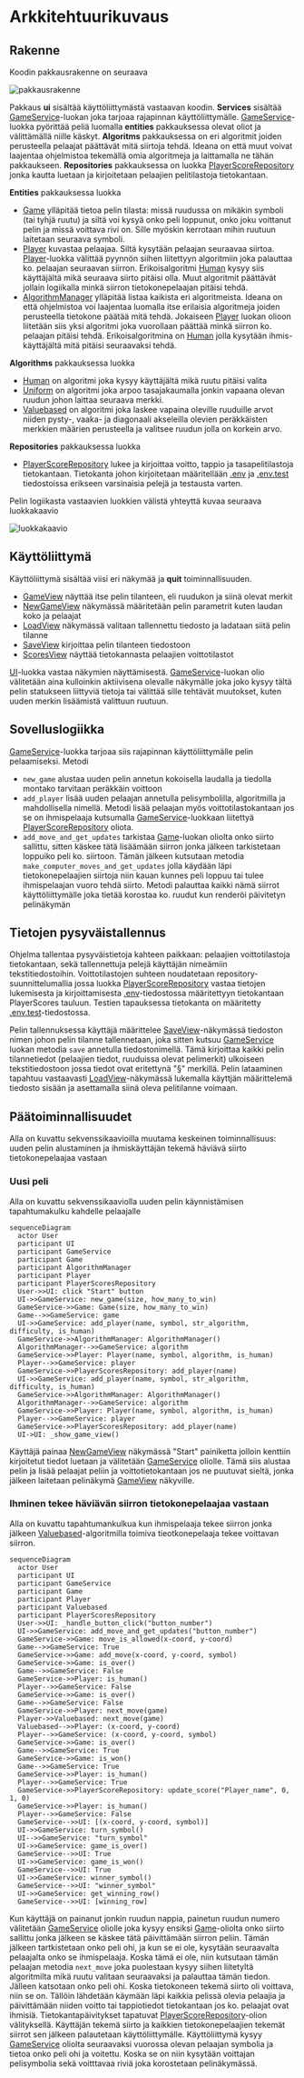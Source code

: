 # Arkkitehtuurikuvaus

## Rakenne
Koodin pakkausrakenne on seuraava

![pakkausrakenne](./kuvat/pakkauskaavio.svg)

Pakkaus **ui** sisältää käyttöliittymästä vastaavan koodin. **Services** sisältää [GameService](../src/services/game_service.py)-luokan joka tarjoaa rajapinnan käyttöliittymälle. [GameService](../src/services/game_service.py)-luokka pyörittää peliä luomalla **entities** pakkauksessa olevat oliot ja välittämällä niille käskyt. **Algoritms** pakkauksessa on eri algoritmit joiden perusteella pelaajat päättävät mitä siirtoja tehdä. Ideana on että muut voivat laajentaa ohjelmistoa tekemällä omia algoritmeja ja laittamalla ne tähän pakkaukseen. **Repositories** pakkauksessa on luokka [PlayerScoreRepository](../src/repositories/player_scores_repository.py) jonka kautta luetaan ja kirjoitetaan pelaajien pelitilastoja tietokantaan.

**Entities** pakkauksessa luokka
- [Game](../src/entities/game.py) ylläpitää tietoa pelin tilasta: missä ruudussa on mikäkin symboli (tai tyhjä ruutu) ja siltä voi kysyä onko peli loppunut, onko joku voittanut pelin ja missä voittava rivi on. Sille myöskin kerrotaan mihin ruutuun laitetaan seuraava symboli.
- [Player](../src/entities/player.py) kuvastaa pelaajaa. Siltä kysytään pelaajan seuraavaa siirtoa. [Player](../src/entities/player.py)-luokka välittää pyynnön siihen liitettyyn algoritmiin joka palauttaa ko. pelaajan seuraavan siirron. Erikoisalgoritmi [Human](../src/entities/algorithms/human.py) kysyy siis käyttäjältä mikä seuraava siirto pitäisi olla. Muut algoritmit päättävät jollain logiikalla minkä siirron tietokonepelaajan pitäisi tehdä.
- [AlgorithmManager](../src/entities/algorithm_manager.py) ylläpitää listaa kaikista eri algoritmeista. Ideana on että ohjelmistoa voi laajentaa luomalla itse erilaisia algoritmeja joiden perusteella tietokone päätää mitä tehdä. Jokaiseen [Player](../src/entities/player.py) luokan olioon liitetään siis yksi algoritmi joka vuorollaan päättää minkä siirron ko. pelaajan pitäisi tehdä. Erikoisalgoritmina on [Human](../src/entities/algorithms/human.py) jolla kysytään ihmis-käyttäjältä mitä pitäisi seuraavaksi tehdä.

**Algorithms** pakkauksessa luokka
- [Human](../src/entities/algorithms/human.py) on algoritmi joka kysyy käyttäjältä mikä ruutu pitäisi valita
- [Uniform](../src/entities/algorithms/uniform.py) on algoritmi joka arpoo tasajakaumalla jonkin vapaana olevan ruudun johon laittaa seuraava merkki.
- [Valuebased](../src/entities/algorithms/valuebased.py) on algoritmi joka laskee vapaina oleville ruuduille arvot niiden pysty-, vaaka- ja diagonaali akseleilla olevien peräkkäisten merkkien määrien perusteella ja valitsee ruudun jolla on korkein arvo.

**Repositories** pakkauksessa luokka
- [PlayerScoreRepository](../src/repositories/player_scores_repository.py) lukee ja kirjoittaa voitto, tappio ja tasapelitilastoja tietokantaan. Tietokanta johon kirjoitetaan määritellään [.env](../.env) ja [.env.test](../.env.test) tiedostoissa erikseen varsinaisia pelejä ja testausta varten.

Pelin logiikasta vastaavien luokkien välistä yhteyttä kuvaa seuraava luokkakaavio

![luokkakaavio](./kuvat/luokkakaavio.svg)

## Käyttöliittymä
Käyttöliittymä sisältää viisi eri näkymää ja **quit** toiminnallisuuden.
- [GameView](../src/ui/game_view.py)  näyttää itse pelin tilanteen, eli ruudukon ja siinä olevat merkit
- [NewGameView](../src/ui/newgame_view.py)  näkymässä määritetään pelin parametrit kuten laudan koko ja pelaajat
- [LoadView](../src/ui/load_view.py) näkymässä valitaan tallennettu tiedosto ja ladataan siitä pelin tilanne
- [SaveView](../src/ui/save_view.py) kirjoittaa pelin tilanteen tiedostoon
- [ScoresView](../src/ui/scores_view.py) näyttää tietokannasta pelaajien voittotilastot

[UI](../src/ui/ui.py)-luokka vastaa näkymien näyttämisestä. [GameService](../src/services/game_service.py)-luokan olio välitetään aina kulloinkin aktiivisena olevalle näkymälle joka joko kysyy tältä pelin statukseen liittyviä tietoja tai välittää sille tehtävät muutokset, kuten uuden merkin lisäämistä valittuun ruutuun.

## Sovelluslogiikka
[GameService](../src/services/game_service.py)-luokka tarjoaa siis rajapinnan käyttöliittymälle pelin pelaamiseksi. Metodi
- `new_game` alustaa uuden pelin annetun kokoisella laudalla ja tiedolla montako tarvitaan peräkkäin voittoon
- `add_player` lisää uuden pelaajan annetulla pelisymbolilla, algoritmilla ja mahdollisella nimellä. Metodi lisää pelaajan myös voittotilastokantaan jos se on ihmispelaaja kutsumalla [GameService](../src/services/game_service.py)-luokkaan liitettyä [PlayerScoreRepository](../src/repositories/player_scores_repository.py) oliota.
- `add_move_and_get_updates` tarkistaa [Game](../src/entities/game.py)-luokan oliolta onko siirto sallittu, sitten käskee tätä lisäämään siirron jonka jälkeen tarkistetaan loppuiko peli ko. siirtoon. Tämän jälkeen kutsutaan metodia `make_computer_moves_and_get_updates` jolla käydään läpi tietokonepelaajien siirtoja niin kauan kunnes peli loppuu tai tulee ihmispelaajan vuoro tehdä siirto. Metodi palauttaa kaikki nämä siirrot käyttöliittymälle joka tietää korostaa ko. ruudut kun renderöi päivitetyn pelinäkymän

## Tietojen pysyväistallennus
Ohjelma tallentaa pysyväistietoja kahteen paikkaan: pelaajien voittotilastoja tietokantaan, sekä tallennettuja pelejä käyttäjän nimeämiin tekstitiedostoihin. Voittotilastojen suhteen noudatetaan repository-suunnittelumallia jossa luokka [PlayerScoreRepository](../src/repositories/player_scores_repository.py) vastaa tietojen lukemisesta ja kirjoittamisesta [.env](../.env)-tiedostossa määritettyyn tietokantaan PlayerScores tauluun. Testien tapauksessa tietokanta on määritetty [.env.test](../.env.test)-tiedostossa.

Pelin tallennuksessa käyttäjä määrittelee [SaveView](../src/ui/save_view.py)-näkymässä tiedoston nimen johon pelin tilanne tallennetaan, joka sitten kutsuu [GameService](../src/services/game_service.py) luokan metodia `save` annetulla tiedostonimellä. Tämä kirjoittaa kaikki pelin tilannetiedot (pelaajien tiedot, ruuduissa olevat pelimerkit) ulkoiseen tekstitiedostoon jossa tiedot ovat eritettynä "§" merkillä. Pelin lataaminen tapahtuu vastaavasti [LoadView](../src/ui/load_view.py)-näkymässä lukemalla käyttjän määrittelemä tiedosto sisään ja asettamalla siinä oleva pelitilanne voimaan.

## Päätoiminnallisuudet
Alla on kuvattu sekvenssikaavioilla muutama keskeinen toiminnallisuus: uuden pelin alustaminen ja ihmiskäyttäjän tekemä häviävä siirto tietokonepelaajaa vastaan

### Uusi peli
Alla on kuvattu sekvenssikaaviolla uuden pelin käynnistämisen tapahtumakulku kahdelle pelaajalle

```mermaid
sequenceDiagram
  actor User
  participant UI
  participant GameService
  participant Game
  participant AlgorithmManager
  participant Player
  participant PlayerScoresRepository
  User->>UI: click "Start" button
  UI->>GameService: new_game(size, how_many_to_win)
  GameService->>Game: Game(size, how_many_to_win)
  Game-->>GameService: game
  UI->>GameService: add_player(name, symbol, str_algorithm, difficulty, is_human)
  GameService->>AlgorithmManager: AlgorithmManager()
  AlgorithmManager-->>GameService: algorithm
  GameService->>Player: Player(name, symbol, algorithm, is_human)
  Player-->>GameService: player
  GameService->>PlayerScoresRepository: add_player(name)
  UI->>GameService: add_player(name, symbol, str_algorithm, difficulty, is_human)
  GameService->>AlgorithmManager: AlgorithmManager()
  AlgorithmManager-->>GameService: algorithm
  GameService->>Player: Player(name, symbol, algorithm, is_human)
  Player-->>GameService: player
  GameService->>PlayerScoresRepository: add_player(name)
  UI->UI: _show_game_view()
```

Käyttäjä painaa [NewGameView](../src/ui/newgame_view.py) näkymässä "Start" painiketta jolloin kenttiin kirjoitetut tiedot luetaan ja välitetään [GameService](../src/services/game_service.py) oliolle. Tämä siis alustaa pelin ja lisää pelaajat peliin ja voittotietokantaan jos ne puutuvat sieltä, jonka jälkeen laitetaan pelinäkymä [GameView](../src/ui/game_view.py) näkyville.

### Ihminen tekee häviävän siirron tietokonepelaajaa vastaan
Alla on kuvattu tapahtumankulkua kun ihmispelaaja tekee siirron jonka jälkeen [Valuebased](../src/entities/algorithms/valuebased.py)-algoritmilla toimiva tieotkonepelaaja tekee voittavan siirron.

```mermaid
sequenceDiagram
  actor User
  participant UI
  participant GameService
  participant Game
  participant Player
  participant Valuebased
  participant PlayerScoresRepository
  User->>UI: _handle_button_click("button_number")
  UI->>GameService: add_move_and_get_updates("button_number")
  GameService->>Game: move_is_allowed(x-coord, y-coord)
  Game-->>GameService: True
  GameService->>Game: add_move(x-coord, y-coord, symbol)
  GameService->>Game: is_over()
  Game-->>GameService: False
  GameService->>Player: is_human()
  Player-->>GameService: False
  GameService->>Game: is_over()
  Game-->>GameService: False
  GameService->>Player: next_move(game)
  Player->>Valuebased: next_move(game)
  Valuebased-->>Player: (x-coord, y-coord)
  Player-->>GameService: (x-coord, y-coord, symbol)
  GameService->>Game: is_over()
  Game-->>GameService: True
  GameService->>Game: is_won()
  Game-->>GameService: True
  GameService->>Player: is_human()
  Player-->>GameService: True
  GameService->>PlayerScoreRepository: update_score("Player_name", 0, 1, 0)
  GameService->>Player: is_human()
  Player-->>GameService: False
  GameService-->>UI: [(x-coord, y-coord, symbol)]
  UI->>GameService: turn_symbol()
  UI-->>GameService: "turn_symbol"
  UI->>GameService: game_is_over()
  GameService-->>UI: True
  UI->>GameService: game_is_won()
  GameService-->>UI: True
  UI->>GameService: winner_symbol()
  GameService-->>UI: "winner_symbol"
  UI->>GameService: get_winning_row()
  GameService-->>UI: [winning_row]
```

Kun käyttäjä on painanut jonkin ruudun nappia, painetun ruudun numero välitetään [GameService](../src/services/game_service.py) oliolle joka kysyy ensiksi [Game](../src/entities/game.py)-oliolta onko siirto sallittu jonka jälkeen se käskee tätä päivittämään siirron peliin. Tämän jälkeen tartkistetaan onko peli ohi, ja kun se ei ole, kysytään seuraavalta pelaajalta onko se ihmispelaaja. Koska tämä ei ole, niin kutsutaan tämän pelaajan metodia `next_move` joka puolestaan kysyy siihen liitetyltä algoritmilta mikä ruutu valitaan seuraavaksi ja palauttaa tämän tiedon. Jälleen katsotaan onko peli ohi. Koska tietokoneen tekemä siirto oli voittava, niin se on. Tällöin lähdetään käymään läpi kaikkia pelissä olevia pelaajia ja päivittämään niiden voitto tai tappiotiedot tietokantaan jos ko. pelaajat ovat ihmisiä. Tietokantapäivitykset tapatuvat [PlayerScoreRepository](../src/repositories/player_scores_repository.py)-olion välityksellä. Käyttäjän tekemä siirto ja kaikkien tietokonepelaajien tekemät siirrot sen jälkeen palautetaan käyttöliittymälle. Käyttöliittymä kysyy [GameService](../src/services/game_service.py) oliolta seuraavaksi vuorossa olevan pelaajan symbolia ja tietoa onko peli ohi ja voitettu. Koska se on niin kysytään voittajan pelisymbolia sekä voitttavaa riviä joka korostetaan pelinäkymässä.
